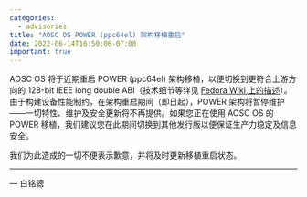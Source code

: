 ```yaml
---
categories:
  - advisories
title: "AOSC OS POWER (ppc64el) 架构移植重启"
date: 2022-06-14T16:50:06-07:00
important: true
---
```


AOSC OS 将于近期重启 POWER (ppc64el) 架构移植，以便切换到更符合上游方向的 128-bit IEEE long double ABI（技术细节等详见 [Fedora Wiki 上的描述](https://fedoraproject.org/wiki/Changes/PPC64LE_Float128_Transition)）。由于构建设备性能制约，在架构重启期间（即日起），POWER 架构将暂停维护——一切特性、维护及安全更新将不再提供。如果您正在使用 AOSC OS 的 POWER 移植，我们建议您在此期间切换到其他发行版以便保证生产力稳定及信息安全。

我们为此造成的一切不便表示歉意，并将及时更新移植重启状态。

---

— 白铭骢
